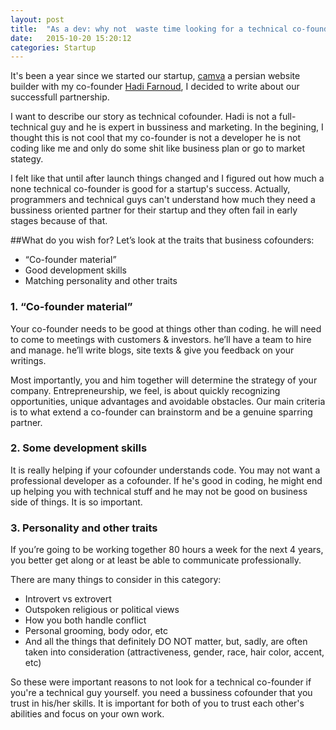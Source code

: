 ```yaml
---
layout: post
title:  "As a dev: why not  waste time looking for a technical co-founder"
date:   2015-10-20 15:20:12
categories: Startup
---
```


It's been a year since we started our startup, <a href="http://camva.ir">camva</a> a persian website builder with my co-founder <a href="https://twitter.com/hadifarnoud">Hadi Farnoud</a>, I decided to write about our successfull partnership.


I want to describe our story as technical cofounder. Hadi is not a full-technical guy and he is expert in bussiness and marketing. In the begining, I thought this is not cool that my co-founder is not a developer he is not coding like me and only do some shit like business plan or go to market stategy.

I felt like that until after launch things changed and I figured out how much a none technical co-founder is good for a startup's success. Actually, programmers and technical guys can't understand how much they need a bussiness oriented partner for their startup and they often fail in early stages because of that.

##What do you wish for?
Let’s look at the traits that business cofounders:

* “Co-founder material”
* Good development skills
* Matching personality and other traits

### 1. “Co-founder material”
Your co-founder needs to be good at things other than coding. he will need to come to meetings with customers & investors. he’ll have a team to hire and manage. he’ll write blogs, site texts & give you feedback on your writings.

Most importantly, you and him together will determine the strategy of your company. Entrepreneurship, we feel, is about quickly recognizing opportunities, unique advantages and avoidable obstacles. Our main criteria is to what extend a co-founder can brainstorm and be a genuine sparring partner.

### 2. Some development skills
It is really helping if your cofounder understands code. You may not want a professional developer as a cofounder. If he's good in coding, he might end up helping you with technical stuff and he may not be good on business side of things. It is so important.

### 3. Personality and other traits
If you’re going to be working together 80 hours a week for the next 4 years, you better get along or at least be able to communicate professionally.

There are many things to consider in this category:

* Introvert vs extrovert
* Outspoken religious or political views
* How you both handle conflict
* Personal grooming, body odor, etc
* And all the things that definitely DO NOT matter, but, sadly, are often taken into consideration (attractiveness, gender, race, hair color, accent, etc)


So these were important reasons to not look for a technical co-founder if you're a technical guy yourself. you need a bussiness cofounder that you trust in his/her skills. It is important for both of you to trust each other's abilities and focus on your own work.